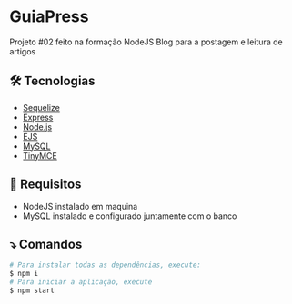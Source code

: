 # GuiaPress
 Projeto #02 feito na formação NodeJS 
 Blog para a postagem e leitura de artigos 


## :hammer_and_wrench: Tecnologias 
- [Sequelize](https://sequelize.org/)
- [Express](https://expressjs.com/pt-br/)
- [Node.js](https://nodejs.org/en/)
- [EJS](https://ejs.co/)
- [MySQL](https://www.mysql.com/)
- [TinyMCE](https://www.tiny.cloud/)

## :jigsaw: Requisitos
- NodeJS instalado em maquina 
- MySQL instalado e configurado juntamente com o banco


## :arrow_heading_down: Comandos 
```sh
# Para instalar todas as dependências, execute:
$ npm i
# Para iniciar a aplicação, execute
$ npm start
```
